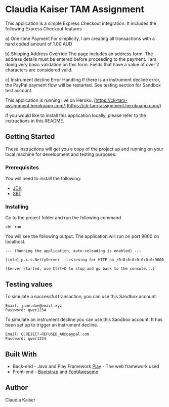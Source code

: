 # Claudia Kaiser TAM Assignment

This application is a simple Express Checkout integration.
It includes the following Express Checkout features

a) One-time Payment
For simplicity, I am creating all transactions with a hard coded amount of 1.00 AUD

b) Shipping Address Override 
The page includes an address form. The address details must be entered before proceeding to the payment.
I am doing very basic validation on this form. Fields that have a value of over 2 characters are considered valid.

c) Instrument decline Error Handling 
If there is an instrument decline error, the PayPal payment flow will be restarted. See testing section for Sandbox test account.

This application is running live on Heroku.
[https://ck-tam-assignment.herokuapp.com/](https://ck-tam-assignment.herokuapp.com/)

If you would like to install this application locally, please refer to the instructions in this README.

## Getting Started

These instructions will get you a copy of the project up and running on your local machine for development and testing purposes. 

### Prerequisites

You will need to install the following:
* [JDK](https://docs.oracle.com/javase/8/docs/technotes/guides/install/install_overview.html)
* [SBT](http://www.scala-sbt.org/0.13/docs/Setup.html) 

### Installing

Go to the project folder and run the following command

```
sbt run
```

You will see the following output. The application will run on port 9000 on localhost.
```
--- (Running the application, auto-reloading is enabled) ---

[info] p.c.s.NettyServer - Listening for HTTP on /0:0:0:0:0:0:0:0:9000

(Server started, use Ctrl+D to stop and go back to the console...)
```

## Testing values

To simulate a successful transaction, you can use this Sandbox account.

```
Email: jane.doe@email.xyz
Password: qwer1234
```

To simulate an instrument decline you can use this Sandbox account. It has been set up to trigger an instrument decline.

```
Email: CCREJECT-REFUSED_AU@paypal.com
Password: qwer1234
```

## Built With

* Back-end - Java and Play Framework [Play](https://www.playframework.com/) - The web framework used
* Front-end - [Bootstrap](http://getbootstrap.com/) and [FontAwesome](http://fontawesome.io/)

## Author

Claudia Kaiser


